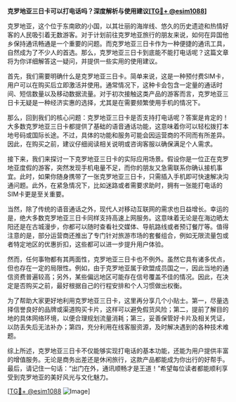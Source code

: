 **克罗地亚三日卡可以打电话吗？深度解析与使用建议[[TG💪+ @esim1088](https://t.me/s/esim1088)]**

克罗地亚，这个位于东南欧的小国，以其壮丽的海岸线、悠久的历史遗迹和热情好客的人民吸引着无数游客。对于计划前往克罗地亚旅行的朋友来说，如何在异国他乡保持通讯畅通是一个重要的问题。而克罗地亚三日卡作为一种便捷的通讯工具，自然成为了不少人的首选。那么，克罗地亚三日卡到底能不能打电话呢？这篇文章将为你详细解答这一疑问，并提供一些实用的使用建议。

首先，我们需要明确什么是克罗地亚三日卡。简单来说，这是一种预付费SIM卡，用户可以在购买后立即激活并使用。通常情况下，这种卡会包含一定量的通话时间、短信数量以及移动数据流量。对于初次接触这类产品的游客而言，克罗地亚三日卡无疑是一种经济实惠的选择，尤其是在需要频繁使用手机的情况下。

那么，回到我们的核心问题：克罗地亚三日卡是否支持打电话呢？答案是肯定的！大多数克罗地亚三日卡都提供了基础的语音通话功能，这意味着你可以轻松拨打本地号码或国际长途。不过，具体的功能和服务可能会因运营商的不同而有所差异。因此，在购买之前，建议仔细阅读相关说明或咨询客服以确保满足个人需求。

接下来，我们来探讨一下克罗地亚三日卡的实际应用场景。假设你是一位正在克罗地亚度假的游客，突然发现手机电量不足，而你的朋友又急需联系你确认接机事宜。此时，如果你随身携带了一张克罗地亚三日卡，只需插入手机即可快速解决沟通问题。此外，在紧急情况下，比如迷路或者需要求助时，拥有一张能打电话的SIM卡更是至关重要。

当然，除了传统的语音通话之外，现代人对移动互联网的需求也日益增长。幸运的是，绝大多数克罗地亚三日卡同样支持高速上网服务。这意味着无论是在海边晒太阳还是在古城漫步，你都可以随时查看社交媒体、导航路线或者预订餐厅等。值得注意的是，部分运营商还推出了专门针对旅游市场的套餐组合，例如无限流量包或者特定地区的优惠折扣，这些都可以进一步提升用户体验。

然而，任何事物都有其两面性，克罗地亚三日卡也不例外。虽然它具有诸多优点，但也存在一定的局限性。例如，由于克罗地亚属于欧盟成员国之一，因此当地的通信资费普遍较高；另外，某些偏远地区可能存在信号覆盖不佳的情况。因此，在决定是否购买之前，最好根据自己的行程安排和个人习惯做出权衡。

为了帮助大家更好地利用克罗地亚三日卡，这里再分享几个小贴士。第一，尽量选择信誉良好的品牌或渠道购买卡片，这样可以避免假货风险；第二，提前了解目的地的具体网络环境，以便合理规划流量消耗；第三，妥善保管好卡片及相关凭证，以防丢失后无法补办；第四，充分利用在线客服资源，及时解决遇到的各种技术难题。

综上所述，克罗地亚三日卡不仅能够实现打电话的基本功能，还能为用户提供丰富的增值服务。无论是商务出差还是休闲旅行，这款产品都能成为你出行的好帮手。最后，请记住一句话：“出门在外，通讯顺畅才是王道！”希望每位读者都能顺利享受到克罗地亚的美好风光与文化魅力。

[[TG💪+ @esim1088](https://t.me/s/esim1088) ![Image](https://i.postimg.cc/4NQfJmqS/Snipaste-2025-05-13-00-14-12.png)]